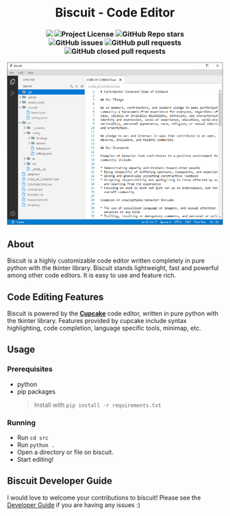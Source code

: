 <h1 align="center">
    <b>Biscuit</b> - Code Editor
</h1>

<h3 align="center">
  <img src=https://forthebadge.com/images/badges/made-with-python.svg height=28>  
  <img alt="Project License" src="https://img.shields.io/github/license/billyeatcookies/Biscuit?style=for-the-badge">
  <img alt="GitHub Repo stars" src="https://img.shields.io/github/stars/billyeatcookies/Biscuit?style=for-the-badge">
  <br>
  <img alt="GitHub issues" src="https://img.shields.io/github/issues/billyeatcookies/Biscuit?style=for-the-badge">
  <img alt="GitHub pull requests" src="https://img.shields.io/github/issues-pr/billyeatcookies/Biscuit?style=for-the-badge">
  <img alt="GitHub closed pull requests" src="https://img.shields.io/github/issues-pr-closed-raw/billyeatcookies/Biscuit?style=for-the-badge">

  
</h3>

<p align="center">
    <img src="./.github/res/preview1.png" width=900/>
</p>

## About
Biscuit is a highly customizable code editor written completely in pure python with the tkinter library. Biscuit stands lightweight, fast and powerful among other code editors. It is easy to use and feature rich.

## Code Editing Features
Biscuit is powered by the [**Cupcake**](https://github.com/billyeatcookies/cupcake) code editor, written in pure python with the tkinter library. Features provided by cupcake include syntax highlighting, code completion, language specific tools, minimap, etc.

## Usage

### Prerequisites

- python
- pip packages
    > Install with `pip install -r requirements.txt`

### Running

- Run `cd src`
- Run `python .`
- Open a directory or file on biscuit.
- Start editing!

## Biscuit Developer Guide
I would love to welcome your contributions to biscuit! Please see the [Developer Guide](./CONTRIBUTING.md) if you are having any issues :)
